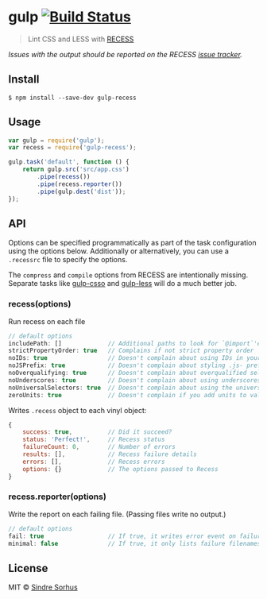 # gulp [![Build Status](https://travis-ci.org/sindresorhus/gulp-recess.svg?branch=master)](https://travis-ci.org/sindresorhus/gulp-recess)

> Lint CSS and LESS with [RECESS](https://github.com/twitter/recess)

*Issues with the output should be reported on the RECESS [issue tracker](https://github.com/twitter/recess/issues).*


## Install

```
$ npm install --save-dev gulp-recess
```


## Usage

```js
var gulp = require('gulp');
var recess = require('gulp-recess');

gulp.task('default', function () {
	return gulp.src('src/app.css')
		.pipe(recess())
		.pipe(recess.reporter())
		.pipe(gulp.dest('dist'));
});
```


## API

Options can be specified programmatically as part of the task configuration using the options below.
Additionally or alternatively, you can use a `.recessrc` file to specify the options.

The `compress` and `compile` options from RECESS are intentionally missing. Separate tasks
like [gulp-csso](https://github.com/ben-eb/gulp-csso) and [gulp-less](https://github.com/plus3network/gulp-less)
will do a much better job.

### recess(options)

Run recess on each file

```js
// default options
includePath: []				// Additional paths to look for `@import`'ed LESS files.
strictPropertyOrder: true	// Complains if not strict property order
noIDs: true					// Doesn't complain about using IDs in your stylesheets
noJSPrefix: true			// Doesn't complain about styling .js- prefixed classnames
noOverqualifying: true		// Doesn't complain about overqualified selectors (ie: div#foo.bar)
noUnderscores: true			// Doesn't complain about using underscores in your class names
noUniversalSelectors: true	// Doesn't complain about using the universal * selector
zeroUnits: true				// Doesn't complain if you add units to values of 0
```

Writes `.recess` object to each vinyl object:

```js
{
	success: true,			// Did it succeed?
	status: 'Perfect!',		// Recess status
	failureCount: 0,		// Number of errors
	results: [],			// Recess failure details
	errors: [],				// Recess errors
	options: {}				// The options passed to Recess
}
```

### recess.reporter(options)

Write the report on each failing file.  (Passing files write no output.)

```js
// default options
fail: true					// If true, it writes error event on failure
minimal: false				// If true, it only lists failure filenames omitting details
```


## License

MIT © [Sindre Sorhus](http://sindresorhus.com)

